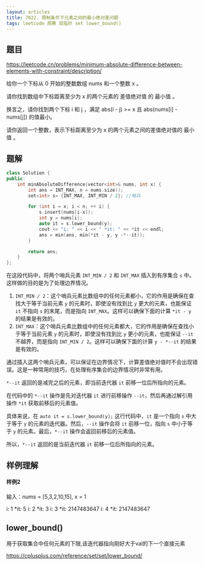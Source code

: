 ```yaml
---
layout: articles
title: 7022. 限制条件下元素之间的最小绝对差问题
tags: leetcode 周赛 双指针 set lower_bound()
---
```


## 题目

https://leetcode.cn/problems/minimum-absolute-difference-between-elements-with-constraint/description/

给你一个下标从 0 开始的整数数组 nums 和一个整数 x 。

请你找到数组中下标距离至少为 x 的两个元素的 差值绝对值 的 最小值 。

换言之，请你找到两个下标 i 和 j ，满足 abs(i - j) >= x 且 abs(nums[i] - nums[j]) 的值最小。

请你返回一个整数，表示下标距离至少为 x 的两个元素之间的差值绝对值的 最小值 。


## 题解

```cpp
class Solution {
public:
    int minAbsoluteDifference(vector<int>& nums, int x) {
        int ans = INT_MAX, n = nums.size();
        set<int> s= {INT_MAX, INT_MIN / 2}; //哨兵

        for (int i = x; i < n; ++ i) {
            s.insert(nums[i-x]);
            int y = nums[i];
            auto it = s.lower_bound(y);
            cout << "i: " << i << " *it: " << *it << endl;
            ans = min(ans, min(*it - y, y -*--it));
        }

        return ans;
    }
};
```
在这段代码中，将两个哨兵元素 `INT_MIN / 2` 和 `INT_MAX` 插入到有序集合 `s` 中。这样做的目的是为了处理边界情况。

1. `INT_MIN / 2`：这个哨兵元素比数组中的任何元素都小，它的作用是确保在查找大于等于当前元素 `y` 的元素时，即使没有找到比 `y` 更大的元素，也能保证 `it` 不指向 `s` 的末尾，而是指向 `INT_MAX`。这样可以确保下面的计算 `*it - y` 的结果是有效的。
2. `INT_MAX`：这个哨兵元素比数组中的任何元素都大，它的作用是确保在查找小于等于当前元素 `y` 的元素时，即使没有找到比 `y` 更小的元素，也能保证 `--it` 不越界，而是指向 `INT_MIN / 2`。这样可以确保下面的计算 `y - *--it` 的结果是有效的。

通过插入这两个哨兵元素，可以保证在边界情况下，计算差值绝对值时不会出现错误。这是一种常用的技巧，在处理有序集合的边界情况时非常有用。

`*--it` 返回的是减完之后的元素，即当前迭代器 `it` 前移一位后所指向的元素。

在代码中的 `*--it` 操作是先对迭代器 `it` 进行前移操作 `--it`，然后再通过解引用操作 `*it` 获取前移后的元素值。

具体来说，在 `auto it = s.lower_bound(y);` 这行代码中，`it` 是一个指向 `s` 中大于等于 `y` 的元素的迭代器。然后，`--it` 操作会将 `it` 前移一位，指向 `s` 中小于等于 `y` 的元素。最后，`*--it` 操作会返回前移后的元素值。

所以，`*--it` 返回的是当前迭代器 `it` 前移一位后所指向的元素。


## 样例理解

#### 样例2

输入：nums = [5,3,2,10,15], x = 1

i: 1 *it: 5
i: 2 *it: 3
i: 3 *it: 2147483647
i: 4 *it: 2147483647



## lower_bound()

用于获取集合中任何元素的下限,该迭代器指向刚好大于val的下一个直接元素

https://cplusplus.com/reference/set/set/lower_bound/